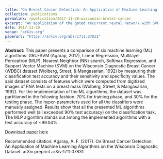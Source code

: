 ```yaml
---
title: "On Breast Cancer Detection: An Application of Machine Learning Algorithms on the Wisconsin Diagnostic Dataset"
collection: publications
permalink: /publication/2017-11-20-wisconsin-breast-cancer
excerpt: "An application of the gated recurrent neural network with SVM (GRNN-SVM) on the WDBC dataset."
date: 2017-11-20
venue: "arXiv.org"
paperurl: "https://arxiv.org/abs/1711.07831"
---
```


**Abstract:** This paper presents a comparison of six machine learning (ML) algorithms: GRU-SVM (Agarap, 2017), Linear Regression, Multilayer Perceptron (MLP), Nearest Neighbor (NN) search, Softmax Regression, and Support Vector Machine (SVM) on the Wisconsin Diagnostic Breast Cancer (WDBC) dataset (Wolberg, Street, & Mangasarian, 1992) by measuring their classification test accuracy and their sensitivity and specificity values. The said dataset consists of features which were computed from digitized images of FNA tests on a breast mass (Wolberg, Street, & Mangasarian, 1992). For the implementation of the ML algorithms, the dataset was partitioned in the following fashion: 70% for training phase, and 30% for the testing phase. The hyper-parameters used for all the classifiers were manually assigned. Results show that all the presented ML algorithms performed well (all exceeded 90% test accuracy) on the classification task. The MLP algorithm stands out among the implemented algorithms with a test accuracy of ~99.04%.


[Download paper here](https://arxiv.org/pdf/1711.07831.pdf)


Recommended citation: Agarap, A. F. (2017). On Breast Cancer Detection: An Application of Machine Learning Algorithms on the Wisconsin Diagnostic Dataset. arXiv preprint arXiv:1711.07831. 
